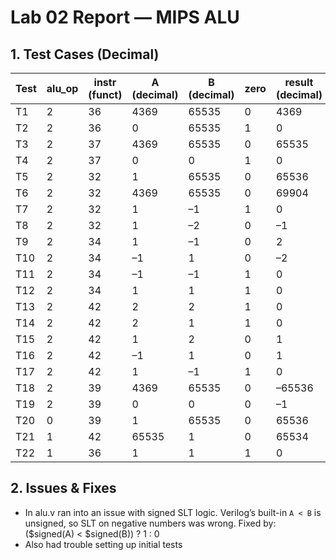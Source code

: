 # Lab 02 Report — MIPS ALU

## 1. Test Cases (Decimal)

| Test | alu_op | instr (funct) | A (decimal) | B (decimal) | zero | result (decimal) |
|------|--------|---------------|-------------|-------------|------|------------------|
| T1   | 2      | 36            | 4369        | 65535       | 0    | 4369             |
| T2   | 2      | 36            | 0           | 65535       | 1    | 0                |
| T3   | 2      | 37            | 4369        | 65535       | 0    | 65535            |
| T4   | 2      | 37            | 0           | 0           | 1    | 0                |
| T5   | 2      | 32            | 1           | 65535       | 0    | 65536            |
| T6   | 2      | 32            | 4369        | 65535       | 0    | 69904            |
| T7   | 2      | 32            | 1           | –1          | 1    | 0                |
| T8   | 2      | 32            | 1           | –2          | 0    | –1               |
| T9   | 2      | 34            | 1           | –1          | 0    | 2                |
| T10  | 2      | 34            | –1          | 1           | 0    | –2               |
| T11  | 2      | 34            | –1          | –1          | 1    | 0                |
| T12  | 2      | 34            | 1           | 1           | 1    | 0                |
| T13  | 2      | 42            | 2           | 2           | 1    | 0                |
| T14  | 2      | 42            | 2           | 1           | 1    | 0                |
| T15  | 2      | 42            | 1           | 2           | 0    | 1                |
| T16  | 2      | 42            | –1          | 1           | 0    | 1                |
| T17  | 2      | 42            | 1           | –1          | 1    | 0                |
| T18  | 2      | 39            | 4369        | 65535       | 0    | –65536           |
| T19  | 2      | 39            | 0           | 0           | 0    | –1               |
| T20  | 0      | 39            | 1           | 65535       | 0    | 65536            |
| T21  | 1      | 42            | 65535       | 1           | 0    | 65534            |
| T22  | 1      | 36            | 1           | 1           | 1    | 0                |


## 2. Issues & Fixes

- In alu.v ran into an issue with signed SLT logic. Verilog’s built-in `A < B` is unsigned, so SLT on negative numbers was wrong. Fixed by: ($signed(A) < $signed(B)) ? 1 : 0
- Also had trouble setting up initial tests
